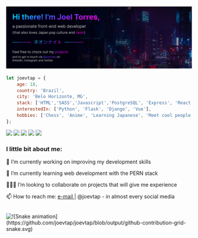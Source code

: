 ![banner](./githubbanner.jpg)

```javascript
let joevtap = {
    age: 18,
    country: 'Brazil',
    city: 'Belo Horizonte, MG',
    stack: ['HTML','SASS','Javascript','PostgreSQL', 'Express', 'React', 'Svelte', 'NodeJS'],
    interestedIn: ['Python', 'Flask', 'Django', 'Vue'],
    hobbies: ['Chess', 'Anime', 'Learning Japanese', 'Meet cool people']
};
```

<a href = "mailto: joelvitortorres@gmail.com"><img src="https://img.shields.io/badge/-Gmail-%23EA4335?style=for-the-badge&logo=gmail&logoColor=white"></a>
<a href="https://www.linkedin.com/in/joevtap/" target="_blank"><img src="https://img.shields.io/badge/-LinkedIn-%230077B5?style=for-the-badge&logo=linkedin&logoColor=white"></a>
<a href="https://codepen.io/joevtap" target="_blank"><img src="https://img.shields.io/badge/-Codepen-%23333?style=for-the-badge&logo=codepen&logoColor=white"></a>
<a href="https://twitter.com/joevtap" target="_blank"><img src="https://img.shields.io/badge/-Twitter-%231DA1F2?style=for-the-badge&logo=twitter&logoColor=white"></a>
<a href="https://instagram.com/joevtap" target="_blank"><img src="https://img.shields.io/badge/-Instagram-%23E4405F?style=for-the-badge&logo=instagram&logoColor=white"></a>

<h3>I little bit about me:</h3>

<p align="left">
    🔭 I’m currently working on improving my development skills
</p>
<p align="left">
    🌱 I’m currently learning web development with the PERN stack
</p>
<p align="left">
    🙋🏻‍♂️ I’m looking to collaborate on projects that will give me experience
</p>
<p align="left">
    📫 How to reach me: <a href = "mailto: joelvitortorres@gmail.com"> e-mail </a> | @joevtap - in almost every social media
</p>
<br/>
    <img align="left" src="https://github-readme-stats.vercel.app/api?username=joevtap&show_icons=true&t&theme=react"/>
    ![Snake animation](https://github.com/joevtap/joevtap/blob/output/github-contribution-grid-snake.svg)
